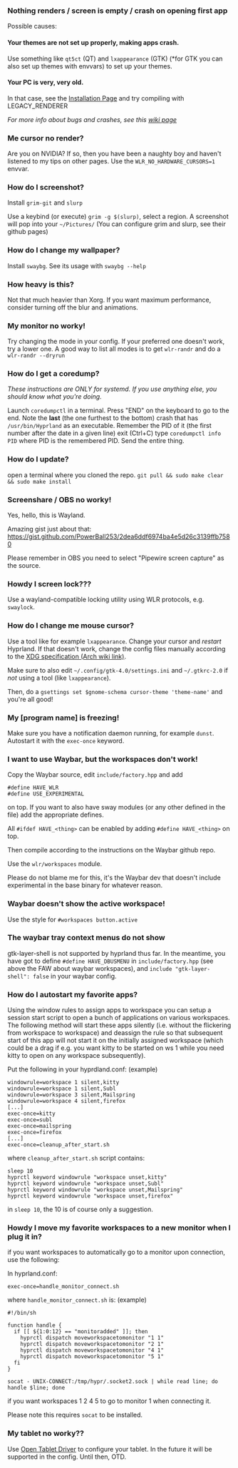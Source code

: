### Nothing renders / screen is empty / crash on opening first app
Possible causes:
#### Your themes are not set up properly, making apps crash.
Use something like `qt5ct` (QT) and `lxappearance` (GTK) (*for GTK you can also set up themes with envvars) to set up your themes.

#### Your PC is very, very old.
In that case, see the [Installation Page](https://github.com/hyprwm/Hyprland/wiki/Installation) and try compiling with LEGACY_RENDERER

*For more info about bugs and crashes, see this* *[wiki page](https://github.com/hyprwm/Hyprland/wiki/Crashing-and-bugs)*

### Me cursor no render?
Are you on NVIDIA? If so, then you have been a naughty boy and haven't listened to my tips on other pages. Use the `WLR_NO_HARDWARE_CURSORS=1` envvar.

### How do I screenshot?
Install `grim-git` and `slurp`

Use a keybind (or execute) `grim -g $(slurp)`, select a region. A screenshot will pop into your `~/Pictures/`
(You can configure grim and slurp, see their github pages)

### How do I change my wallpaper?
Install `swaybg`. See its usage with `swaybg --help`

### How heavy is this?
Not that much heavier than Xorg. If you want maximum performance, consider turning off the blur and animations.

### My monitor no worky!
Try changing the mode in your config. If your preferred one doesn't work, try a lower one.
A good way to list all modes is to get `wlr-randr` and do a `wlr-randr --dryrun`

### How do I get a coredump?
*These instructions are ONLY for systemd. If you use anything else, you should know what you're doing.*

Launch `coredumpctl` in a terminal.
Press "END" on the keyboard to go to the end.
Note the **last** (the one furthest to the bottom) crash that has `/usr/bin/Hyprland` as an executable.
Remember the PID of it (the first number after the date in a given line)
exit (Ctrl+C)
type `coredumpctl info PID` where PID is the remembered PID.
Send the entire thing.

### How do I update?
open a terminal where you cloned the repo.
`git pull && sudo make clear && sudo make install`

### Screenshare / OBS no worky!
Yes, hello, this is Wayland.

Amazing gist just about that: https://gist.github.com/PowerBall253/2dea6ddf6974ba4e5d26c3139ffb7580

Please remember in OBS you need to select "Pipewire screen capture" as the source.

### Howdy I screen lock???
Use a wayland-compatible locking utility using WLR protocols, e.g. `swaylock`.

### How do I change me mouse cursor?
Use a tool like for example `lxappearance`. Change your cursor and _restart_ Hyprland. If that doesn't work, change the config files manually according to the [XDG specification (Arch wiki link)](https://wiki.archlinux.org/title/Cursor_themes#Configuration).

Make sure to also edit `~/.config/gtk-4.0/settings.ini` and `~/.gtkrc-2.0` if _not_ using a tool (like `lxappearance`).

Then, do a `gsettings set $gnome-schema cursor-theme 'theme-name'` and you're all good!

### My [program name] is freezing!
Make sure you have a notification daemon running, for example `dunst`. Autostart it with the `exec-once` keyword.

### I want to use Waybar, but the workspaces don't work!
Copy the Waybar source, edit `include/factory.hpp` and add
```
#define HAVE_WLR
#define USE_EXPERIMENTAL
```
on top. If you want to also have sway modules (or any other defined in the file) add the appropriate defines.

All `#ifdef HAVE_<thing>` can be enabled by adding `#define HAVE_<thing>` on top.

Then compile according to the instructions on the Waybar github repo.

Use the `wlr/workspaces` module.

Please do not blame me for this, it's the Waybar dev that doesn't include experimental in the base binary for whatever reason.

### Waybar doesn't show the active workspace!
Use the style for `#workspaces button.active`

### The waybar tray context menus do not show

gtk-layer-shell is not supported by hyprland thus far. In the meantime, you have got to define `#define HAVE_DBUSMENU` in `include/factory.hpp` (see above the FAW about waybar workspaces), and `include "gtk-layer-shell": false` in your waybar config.

### How do I autostart my favorite apps?

Using the window rules to assign apps to workspace you can setup a session start script to open a bunch of applications on various workspaces. The following method will start these apps silently (i.e. without the flickering from workspace to workspace) and deassign the rule so that subsequent start of this app will not start it on the initially assigned workspace (which could be a drag if e.g. you want kitty to be started on ws 1 while you need kitty to open on any workspace subsequently).

Put the following in your hyprdland.conf: (example)
```
windowrule=workspace 1 silent,kitty
windowrule=workspace 1 silent,Subl
windowrule=workspace 3 silent,Mailspring
windowrule=workspace 4 silent,firefox
[...]
exec-once=kitty
exec-once=subl
exec-once=mailspring
exec-once=firefox
[...]
exec-once=cleanup_after_start.sh
```

where `cleanup_after_start.sh` script contains:
```
sleep 10
hyprctl keyword windowrule "workspace unset,kitty"
hyprctl keyword windowrule "workspace unset,Subl"
hyprctl keyword windowrule "workspace unset,Mailspring"
hyprctl keyword windowrule "workspace unset,firefox"
```

in `sleep 10`, the 10 is of course only a suggestion.

### Howdy I move my favorite workspaces to a new monitor when I plug it in?

if you want workspaces to automatically go to a monitor upon connection, use the following:

In hyprland.conf:
```
exec-once=handle_monitor_connect.sh
```

where `handle_monitor_connect.sh` is: (example)
```
#!/bin/sh

function handle {
  if [[ ${1:0:12} == "monitoradded" ]]; then
    hyprctl dispatch moveworkspacetomonitor "1 1"
    hyprctl dispatch moveworkspacetomonitor "2 1"
    hyprctl dispatch moveworkspacetomonitor "4 1"
    hyprctl dispatch moveworkspacetomonitor "5 1"
  fi
}

socat - UNIX-CONNECT:/tmp/hypr/.socket2.sock | while read line; do handle $line; done
```
if you want workspaces 1 2 4 5 to go to monitor 1 when connecting it. 

Please note this requires `socat` to be installed.

### My tablet no worky??
Use [Open Tablet Driver](https://github.com/OpenTabletDriver/OpenTabletDriver) to configure your tablet. In the future it will be supported in the config. Until then, OTD.